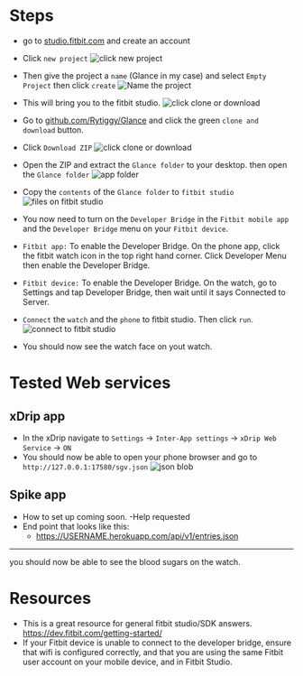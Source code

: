  
# Steps
- go to [studio.fitbit.com](https://studio.fitbit.com/) and create an account
- Click `new project` 
![click new project](https://image.ibb.co/eQsGKx/1.png "step 1")

- Then give the project a `name` (Glance in my case) and select  `Empty Project`  then click `create`
![Name the project](https://image.ibb.co/cQ3vCH/2.png "step 2")

- This will bring you to the fitbit studio. 
![click clone or download](https://image.ibb.co/b4Rtzx/3.png "step 3")

- Go to  [github.com/Rytiggy/Glance](https://github.com/Rytiggy/Glance) and click the green `clone and download` button. 
- Click `Download ZIP`
![click clone or download](https://image.ibb.co/fqpOxS/repo.png "step 4")

- Open the ZIP and extract the `Glance folder` to your desktop. then open the `Glance folder`
![app folder](https://image.ibb.co/dnk7P7/step_5.png "step 5")

- Copy the `contents` of the `Glance folder` to `fitbit studio`
![files on fitbit studio](https://image.ibb.co/j8XDXH/6.png "step 6")
- You now need to turn on the `Developer Bridge` in the `Fitbit mobile app` and the `Developer Bridge` menu on your `Fitbit device`.
- `Fitbit app:` To enable the Developer Bridge. On the phone app, click the fitbit watch icon in the top right hand corner. Click Developer Menu then enable the Developer Bridge.
- `Fitbit device:` To enable the Developer Bridge. On the watch, go to Settings and tap Developer Bridge, then wait until it says Connected to Server.
- `Connect` the `watch` and the `phone` to fitbit studio. Then click `run`. 
![connect to fitbit studio](https://image.ibb.co/fe0Wmc/7.png "step 7")
- You should now see the watch face on yout watch.

# Tested Web services 
## xDrip app
- In the xDrip navigate to `Settings` -> `Inter-App settings` -> `xDrip Web Service` -> `ON` 
- You should now be able to open your phone browser and go to `http://127.0.0.1:17580/sgv.json`
![json blob](https://image.ibb.co/bZAE6c/65.png "step 8")

## Spike app
- How to set up coming soon. -Help requested 
- End point that looks like this:
  - https://USERNAME.herokuapp.com/api/v1/entries.json

---
you should now be able to see the blood sugars on the watch.

# Resources
- This is a great resource for general fitbit studio/SDK answers.   https://dev.fitbit.com/getting-started/
- If your Fitbit device is unable to connect to the developer bridge, ensure that wifi is configured correctly, and that you are using the same Fitbit user account on your mobile device, and in Fitbit Studio.
